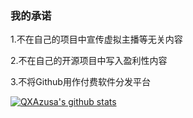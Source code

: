 ### 我的承诺
1.不在自己的项目中宣传虚拟主播等无关内容

2.不在自己的开源项目中写入盈利性内容

3.不将Github用作付费软件分发平台

[![QXAzusa's github stats](https://github-readme-stats.vercel.app/api?username=QXAzusa&count_private=false&show_icons=true&&bg_color=30,165880,169c5a&title_color=fff&text_color=fff)](https://github.com/QXAzusa/)
